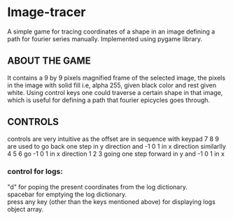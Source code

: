 # Image-tracer
A simple game for tracing coordinates of a shape in an image defining a path for fourier series manually.
Implemented using pygame library.

## ABOUT THE GAME
It contains a 9 by 9 pixels magnified frame of the selected image, the pixels in the image with solid fill i.e, alpha 255, given black color and rest given white.
Using control keys one could traverse a certain shape in that image, which is useful for defining a path that fourier epicycles goes through.

## CONTROLS
controls are very intuitive as the offset are in sequence with keypad
7 8 9 are used to go back one step in y direction and -1 0 1 in x direction
similarlly 4 5 6 go -1 0 1 in x direction
1 2 3 going one step forward in y and -1 0 1 in x

### control for logs:
"d" for poping the present coordinates from the log dictionary.<br/>
spacebar for emptying the log dictionary.<br/>
press any key (other than the keys mentioned above) for displaying logs object array.<br/>
